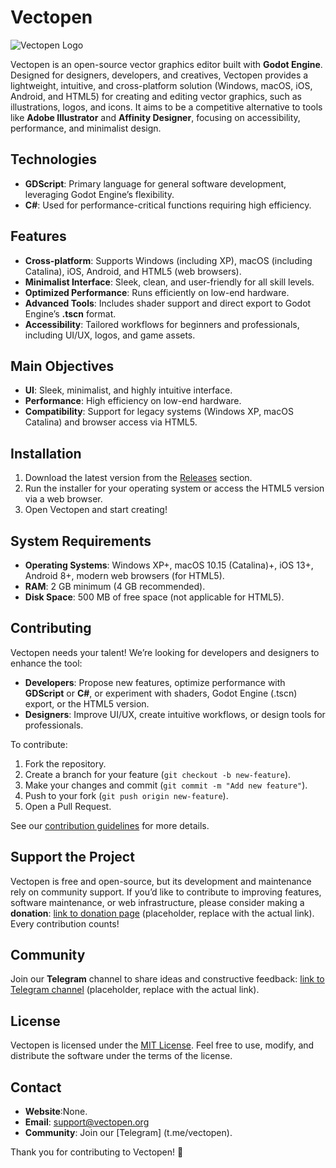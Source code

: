 # Vectopen

![Vectopen Logo](path/to/logo.png) <!-- Replace with the actual logo path -->

Vectopen is an open-source vector graphics editor built with **Godot Engine**. Designed for designers, developers, and creatives, Vectopen provides a lightweight, intuitive, and cross-platform solution (Windows, macOS, iOS, Android, and HTML5) for creating and editing vector graphics, such as illustrations, logos, and icons. It aims to be a competitive alternative to tools like **Adobe Illustrator** and **Affinity Designer**, focusing on accessibility, performance, and minimalist design.

## Technologies

- **GDScript**: Primary language for general software development, leveraging Godot Engine’s flexibility.
- **C#**: Used for performance-critical functions requiring high efficiency.

## Features

- **Cross-platform**: Supports Windows (including XP), macOS (including Catalina), iOS, Android, and HTML5 (web browsers).
- **Minimalist Interface**: Sleek, clean, and user-friendly for all skill levels.
- **Optimized Performance**: Runs efficiently on low-end hardware.
- **Advanced Tools**: Includes shader support and direct export to Godot Engine’s **.tscn** format.
- **Accessibility**: Tailored workflows for beginners and professionals, including UI/UX, logos, and game assets.

## Main Objectives

- **UI**: Sleek, minimalist, and highly intuitive interface.
- **Performance**: High efficiency on low-end hardware.
- **Compatibility**: Support for legacy systems (Windows XP, macOS Catalina) and browser access via HTML5.

## Installation

1. Download the latest version from the [Releases](https://github.com/username/vectopen/releases) section.
2. Run the installer for your operating system or access the HTML5 version via a web browser.
3. Open Vectopen and start creating!

## System Requirements

- **Operating Systems**: Windows XP+, macOS 10.15 (Catalina)+, iOS 13+, Android 8+, modern web browsers (for HTML5).
- **RAM**: 2 GB minimum (4 GB recommended).
- **Disk Space**: 500 MB of free space (not applicable for HTML5).

## Contributing

Vectopen needs your talent! We’re looking for developers and designers to enhance the tool:

- **Developers**: Propose new features, optimize performance with **GDScript** or **C#**, or experiment with shaders, Godot Engine (.tscn) export, or the HTML5 version.
- **Designers**: Improve UI/UX, create intuitive workflows, or design tools for professionals.

To contribute:

1. Fork the repository.
2. Create a branch for your feature (`git checkout -b new-feature`).
3. Make your changes and commit (`git commit -m "Add new feature"`).
4. Push to your fork (`git push origin new-feature`).
5. Open a Pull Request.

See our [contribution guidelines](CONTRIBUTING.md) for more details.

## Support the Project

Vectopen is free and open-source, but its development and maintenance rely on community support. If you’d like to contribute to improving features, software maintenance, or web infrastructure, please consider making a **donation**: [link to donation page](#) (placeholder, replace with the actual link). Every contribution counts!

## Community

Join our **Telegram** channel to share ideas and constructive feedback: [link to Telegram channel](#) (placeholder, replace with the actual link).

## License

Vectopen is licensed under the [MIT License](LICENSE). Feel free to use, modify, and distribute the software under the terms of the license.

## Contact

- **Website**:None.
- **Email**: support@vectopen.org
- **Community**: Join our [Telegram] (t.me/vectopen).

Thank you for contributing to Vectopen! 🎨
